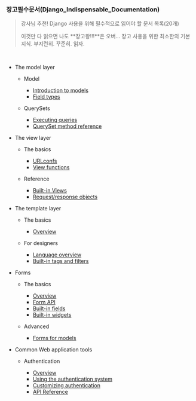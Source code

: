 ### 장고필수문서(Django\_Indispensable\_Documentation)

> 강사님 추천! Django 사용을 위해 필수적으로 읽어야 할 문서 목록(20개)
> 
> 이것만 다 읽으면 나도 **장고왕!!!**은 오버... 장고 사용을 위한 최소한의 기본 지식. 부지런히. 꾸준히. 읽자.

<br>

- The model layer

	- Model

		- [Introduction to models]
		- [Field types]
	
	- QuerySets

		- [Executing queries]
		- [QuerySet method reference]

[Introduction to models]: https://docs.djangoproject.com/en/1.11/topics/db/models/

[Field types]: https://docs.djangoproject.com/en/1.11/ref/models/fields/

[Executing queries]: https://docs.djangoproject.com/en/1.11/topics/db/queries/

[QuerySet method reference]: https://docs.djangoproject.com/en/1.11/ref/models/querysets/

- The view layer

	- The basics

		- [URLconfs]
		- [View functions]

	- Reference

		- [Built-in Views]
		- [Request/response objects]

[URLconfs]: https://docs.djangoproject.com/en/1.11/topics/http/urls/

[View functions]: https://docs.djangoproject.com/en/1.11/topics/http/views/

[Built-in Views]: https://docs.djangoproject.com/en/1.11/ref/views/

[Request/response objects]: https://docs.djangoproject.com/en/1.11/ref/request-response/


		
- The template layer

	- The basics

		- [Overview]

	- For designers

		- [Language overview]
		- [Built-in tags and filters]

[Overview]: https://docs.djangoproject.com/en/1.11/topics/templates/

[Language overview]: https://docs.djangoproject.com/en/1.11/ref/templates/language/

[Built-in tags and filters]: https://docs.djangoproject.com/en/1.11/ref/templates/builtins/



- Forms

	- The basics

		- [Overview]
		- [Form API]
		- [Built-in fields]
		- [Built-in widgets]

	- Advanced

		- [Forms for models]

[Overview]: https://docs.djangoproject.com/en/1.11/topics/forms/

[Form API]: https://docs.djangoproject.com/en/1.11/ref/forms/api/

[Built-in fields]: https://docs.djangoproject.com/en/1.11/ref/forms/fields/

[Built-in widgets]: https://docs.djangoproject.com/en/1.11/ref/forms/widgets/

[Forms for models]: https://docs.djangoproject.com/en/1.11/topics/forms/modelforms/


- Common Web application tools

	- Authentication

		- [Overview]
		- [Using the authentication system]
		- [Customizing authentication]
		- [API Reference]

[Overview]: https://docs.djangoproject.com/en/1.11/topics/auth/

[Using the authentication system]: https://docs.djangoproject.com/en/1.11/topics/auth/default/

[Customizing authentication]: https://docs.djangoproject.com/en/1.11/topics/auth/customizing/

[API Reference]: https://docs.djangoproject.com/en/1.11/ref/contrib/auth/